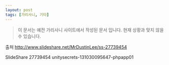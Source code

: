 ```yaml
---
layout: post
tags: [가리사니, 기타]
---
```


> 이 문서는 예전 가리사니 사이트에서 작성된 문서 입니다.
현재 상황과 맞지 않을 수 있습니다.



출처
http://www.slideshare.net/MrDustinLee/ss-27739454

SlideShare 27739454 unitysecrets-131030095647-phpapp01